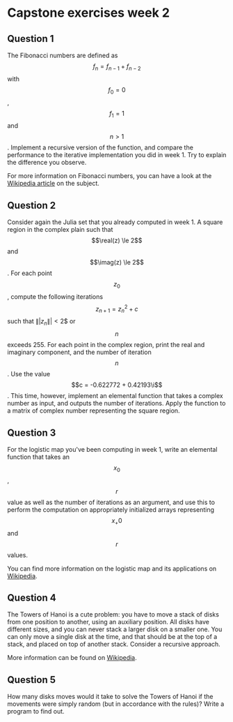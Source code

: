 # Capstone exercises week 2

## Question 1

The Fibonacci numbers are defined as $$f_n = f_{n-1} + f_{n-2}$$ with $$f_0 = 0$$, $$f_1 = 1$$ and $$n > 1$$.  Implement a recursive version of the function, and compare the performance to the iterative implementation you did in week 1.  Try to explain the difference you observe.

For more information on Fibonacci numbers, you can have a look at the [Wikipedia article](https://en.wikipedia.org/wiki/Fibonacci_number) on the subject.


## Question 2

Consider again the Julia set that you already computed in week 1. A square region in the complex plain such that $$\real(z) \le 2$$ and $$\imag(z) \le 2$$.  For each point $$z_0$$, compute the following iterations $$z_{n+1} = z_n^2 + c$$ such that $\||z_n\|| < 2$$ or $$n$$ exceeds 255.  For each point in the complex region, print the real and imaginary component, and the number of iteration $$n$$.  Use the value $$c = -0.622772 + 0.42193\i$$.  This time, however, implement an elemental function that takes a complex number as input, and outputs the number of iterations.  Apply the function to a matrix of complex number representing the square region.


## Question 3

For the logistic map you've been computing in week 1, write an elemental function that takes an $$x_0$$, $$r$$ value as well as the number of iterations as an argument, and use this to perform the computation on appropriately initialized arrays representing $$x_+0$$ and $$r$$ values.

You can find more information on the logistic map and its applications on [Wikipedia](https://en.wikipedia.org/wiki/Logistic_map).


## Question 4

The Towers of Hanoi is a cute problem: you have to move a stack of disks from one position to another, using an auxiliary position.  All disks have different sizes, and you can never stack a larger disk on a smaller one.  You can only move a single disk at the time, and that should be at the top of a stack, and placed on top of another stack.  Consider a recursive approach.

More information can be found on [Wikipedia](https://en.wikipedia.org/wiki/Tower_of_Hanoi).


## Question 5

How many disks moves would it take to solve the Towers of Hanoi if the movements were simply random (but in accordance with the rules)?  Write a program to find out.
